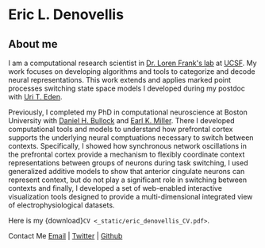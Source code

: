 # Eric L. Denovellis

## About me

I am a computational research scientist in [Dr. Loren Frank's lab](https://franklab.ucsf.edu/) at [UCSF](https://www.ucsf.edu/). My work focuses on developing algorithms and tools to categorize and decode neural representations. This work extends and applies marked point processes switching state space models I developed during my postdoc with [Uri T. Eden](https://math.bu.edu/people/tzvi/).

Previously, I completed my PhD in computational neuroscience at Boston University with [Daniel H. Bullock](https://www.bu.edu/psych/profile/daniel-bullock/) and [Earl K. Miller](https://ekmillerlab.mit.edu/earl-miller/). There I developed computational tools and models to understand how prefrontal cortex supports the underlying neural comptuations necessary to switch between contexts. Specifically, I showed how synchronous network oscillations in the prefrontal cortex provide a mechanism to flexibly coordinate context representations between groups of neurons during task switching, I used generalized additive models to show that anterior cingulate neurons can represent context, but do not play a significant role in switching between contexts and finally, I developed a set of web-enabled interactive visualization tools designed to provide a multi-dimensional integrated view of electrophysiological datasets.

Here is my {download}`CV <_static/eric_denovellis_CV.pdf>`.

Contact Me [Email](eric.denovellis@ucsf.edu) | [Twitter](https://twitter.com/eric_denovellis) | [Github](https://github.com/edeno)
